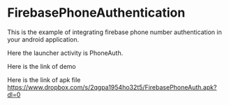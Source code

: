 # FirebasePhoneAuthentication

This is the example of integrating firebase phone number authentication in your android application.

Here the launcher activity is PhoneAuth.

Here is the link of demo 

Here is the link of apk file https://www.dropbox.com/s/2qgpa1954ho32t5/FirebasePhoneAuth.apk?dl=0
